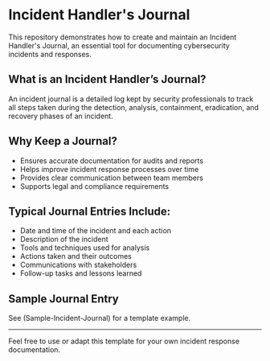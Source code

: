 # Incident Handler's Journal

This repository demonstrates how to create and maintain an Incident Handler's Journal, an essential tool for documenting cybersecurity incidents and responses.

## What is an Incident Handler’s Journal?

An incident journal is a detailed log kept by security professionals to track all steps taken during the detection, analysis, containment, eradication, and recovery phases of an incident.

## Why Keep a Journal?

- Ensures accurate documentation for audits and reports  
- Helps improve incident response processes over time  
- Provides clear communication between team members  
- Supports legal and compliance requirements  

## Typical Journal Entries Include:

- Date and time of the incident and each action  
- Description of the incident  
- Tools and techniques used for analysis  
- Actions taken and their outcomes  
- Communications with stakeholders  
- Follow-up tasks and lessons learned  

## Sample Journal Entry

See (Sample-Incident-Journal) for a template example.

---

Feel free to use or adapt this template for your own incident response documentation.
